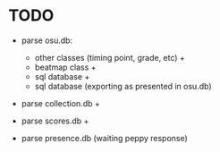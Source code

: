 # TODO

- parse osu.db:
  - other classes (timing point, grade, etc) +
  - beatmap class +
  - sql database +
  - sql database (exporting as presented in osu.db)

- parse collection.db +
- parse scores.db +
- parse presence.db (waiting peppy response)
